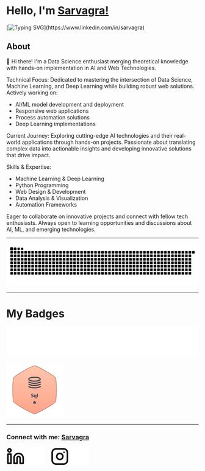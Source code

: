 # Hello, I'm [Sarvagra!](https://www.linkedin.com/in/sarvagra)

[![Typing SVG](https://readme-typing-svg.herokuapp.com?size=25&color=1A9AF7&lines=I'm+a+Data+Scientist;)](https://www.linkedin.com/in/sarvagra)

## About

👋 Hi there! I'm a Data Science enthusiast merging theoretical knowledge with hands-on implementation in AI and Web Technologies.

Technical Focus:
Dedicated to mastering the intersection of Data Science, Machine Learning, and Deep Learning while building robust web solutions. Actively working on:
- AI/ML model development and deployment
- Responsive web applications
- Process automation solutions
- Deep Learning implementations

Current Journey:
Exploring cutting-edge AI technologies and their real-world applications through hands-on projects. Passionate about translating complex data into actionable insights and developing innovative solutions that drive impact.

Skills & Expertise:
- Machine Learning & Deep Learning
- Python Programming
- Web Design & Development
- Data Analysis & Visualization
- Automation Frameworks

Eager to collaborate on innovative projects and connect with fellow tech enthusiasts. Always open to learning opportunities and discussions about AI, ML, and emerging technologies.


---
<picture>
  <source media="(prefers-color-scheme: dark)" srcset="https://raw.githubusercontent.com/sarvagra/sarvagra/output/github-contribution-grid-snake-dark.svg">
  <source media="(prefers-color-scheme: light)" srcset="https://raw.githubusercontent.com/sarvagra/sarvagra/output/github-contribution-grid-snake.svg">
  <img alt="github contribution grid snake animation" src="https://raw.githubusercontent.com/sarvagra/sarvagra/output/github-contribution-grid-snake.svg">
</picture>

---


# My Badges
[![Typing Animation](https://github.com/sarvagra/sarvagra/blob/main/Images/HackerRank.svg)](https://www.hackerrank.com/profile/sarvagra)


<a href="https://www.hackerrank.com/profile/sarvagra" target="_blank">
    <img src="./Images/SqlOneStar.jpg" width="150">
</a>


---

### Connect with me: [Sarvagra](https://linktr.ee/sarvagra)

[![ln](./Images/linkedin-light.svg)](https://www.linkedin.com/in/sarvagra)
[![ln](./Images/linkedin-dark.svg)](https://www.linkedin.com/in/sarvagra)
&nbsp;&nbsp;
[![Ig](./Images/instagram-light.svg)](https://www.instagram.com/sarvagra/)
[![Ig](./Images/instagram-dark.svg)](https://www.instagram.com/sarvagra/)
&nbsp;&nbsp;
